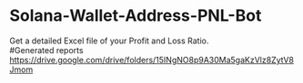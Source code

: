 # Solana-Wallet-Address-PNL-Bot
Get  a detailed Excel file of your Profit and Loss Ratio.  
#Generated reports 
https://drive.google.com/drive/folders/15INgNO8p9A30Ma5gaKzVlz8ZytV8Jmom
